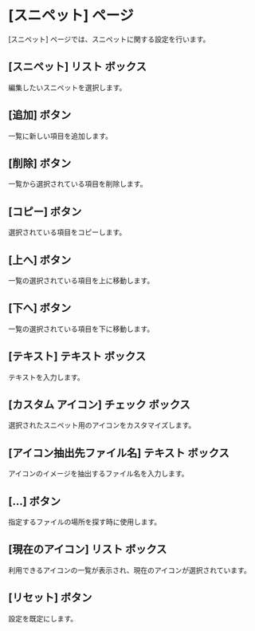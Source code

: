# \[スニペット\] ページ

\[スニペット\] ページでは、スニペットに関する設定を行います。

## \[スニペット\] リスト ボックス

編集したいスニペットを選択します。

## \[追加\] ボタン

一覧に新しい項目を追加します。

## \[削除\] ボタン

一覧から選択されている項目を削除します。

## \[コピー\] ボタン

選択されている項目をコピーします。

## \[上へ\] ボタン

一覧の選択されている項目を上に移動します。

## \[下へ\] ボタン

一覧の選択されている項目を下に移動します。

## [テキスト] テキスト ボックス

テキストを入力します。

## [カスタム アイコン] チェック ボックス

選択されたスニペット用のアイコンをカスタマイズします。

## \[アイコン抽出先ファイル名\] テキスト ボックス

アイコンのイメージを抽出するファイル名を入力します。

## \[...\] ボタン

指定するファイルの場所を探す時に使用します。

## \[現在のアイコン\] リスト ボックス

利用できるアイコンの一覧が表示され、現在のアイコンが選択されています。

## \[リセット\] ボタン

設定を既定にします。

